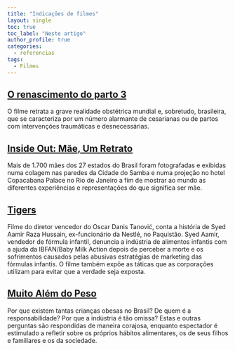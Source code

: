 ```yaml
---
title: "Indicações de filmes"
layout: single
toc: true
toc_label: "Neste artigo"
author_profile: true
categories:
  - referencias
tags:
  - Filmes
---
```


## [O renascimento do parto 3](https://www.netflix.com/title/80995577)
O filme retrata a grave realidade obstétrica mundial e, sobretudo, brasileira, que se caracteriza por um número alarmante de cesarianas ou de partos com intervenções traumáticas e desnecessárias.

## [Inside Out: Mãe, Um Retrato](https://www.insideoutproject.net/pt_BR/news/inside-out-mother-a-portrait-celebrates-the-power-of-motherhood-across-brazil)
Mais de 1.700 mães dos 27 estados do Brasil foram fotografadas e exibidas numa colagem nas paredes da Cidade do Samba e numa projeção no hotel Copacabana Palace no Rio de Janeiro a fim de mostrar ao mundo as diferentes experiências e representações do que significa ser mãe.

## [Tigers](https://www.ibfan.org.br/site/filme-tigers)
Filme do diretor vencedor do Oscar Danis Tanović, conta a história de Syed Aamir Raza Hussain, ex-funcionário da Nestlé, no Paquistão. Syed Aamir, vendedor de fórmula infantil, denuncia a indústria de alimentos infantis com a ajuda da IBFAN/Baby Milk Action depois de perceber a morte e os sofrimentos causados pelas abusivas estratégias de marketing das fórmulas infantis. O filme também expõe as táticas que as corporações utilizam para evitar que a verdade seja exposta.

## [Muito Além do Peso](https://muitoalemdopeso.com.br)
Por que existem tantas crianças obesas no Brasil? De quem é a responsabilidade? Por que a indústria é tão omissa? Estas e outras perguntas são respondidas de maneira corajosa, enquanto espectador é estimulado a refletir sobre os próprios hábitos alimentares, os de seus filhos e familiares e os da sociedade.
